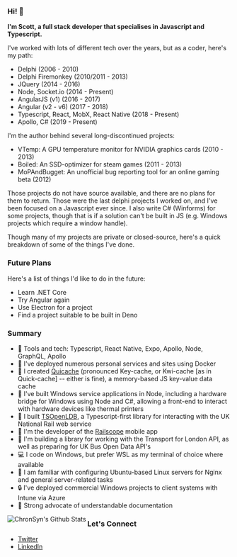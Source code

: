 ### Hi! :wave:

**I'm Scott, a full stack developer that specialises in Javascript and Typescript.**

I've worked with lots of different tech over the years, but as a coder, here's my path:

 - Delphi (2006 - 2010)
 - Delphi Firemonkey (2010/2011 - 2013)
 - JQuery (2014 - 2016)
 - Node, Socket.io (2014 - Present)
 - AngularJS (v1) (2016 - 2017)
 - Angular (v2 - v6) (2017 - 2018)
 - Typescript, React, MobX, React Native (2018 - Present)
 - Apollo, C# (2019 - Present)
 
I'm the author behind several long-discontinued projects:

 - VTemp: A GPU temperature monitor for NVIDIA graphics cards (2010 - 2013)
 - Boiled: An SSD-optimizer for steam games (2011 - 2013)
 - MoPAndBugget: An unofficial bug reporting tool for an online gaming beta (2012)
 
Those projects do not have source available, and there are no plans for them to return. Those were the last delphi projects I worked on, and I've been focused on a Javascript ever since. I also write C# (Winforms) for some projects, though that is if a solution can't be built in JS (e.g. Windows projects which require a window handle).

Though many of my projects are private or closed-source, here's a quick breakdown of some of the things I've done.

### Future Plans

Here's a list of things I'd like to do in the future:

 - Learn .NET Core
 - Try Angular again
 - Use Electron for a project
 - Find a project suitable to be built in Deno

### Summary
 - :page_facing_up: Tools and tech: Typescript, React Native, Expo, Apollo, Node, GraphQL, Apollo
 - :whale: I've deployed numerous personal services and sites using Docker
 - :card_index: I created [Quicache](https://github.com/ChronSyn/quiCache) (pronounced Key-cache, or Kwi-cache [as in Quick-cache] -- either is fine), a memory-based JS key-value data cache
 - :wrench: I've built Windows service applications in Node, including a hardware bridge for Windows using Node and C#, allowing a front-end to interact with hardware devices like thermal printers
 - :station: I built [TSOpenLDB](https://github.com/ChronSyn/TSOpenLDB), a Typescript-first library for interacting with the UK National Rail web service
 - :train2: I'm the developer of the [Railscope](https://play.google.com/store/apps/details?id=com.iocube.pantherV2) mobile app
 - :tram: I'm building a library for working with the Transport for London API, as well as preparing for UK Bus Open Data API's
 - :computer: I code on Windows, but prefer WSL as my terminal of choice where available
 - :penguin: I am familiar with configuring Ubuntu-based Linux servers for Nginx and general server-related tasks
 - :lock: I've deployed commercial Windows projects to client systems with Intune via Azure
 - :book: Strong advocate of understandable documentation

<img align="left" alt="ChronSyn's Github Stats" src="https://github-readme-stats.vercel.app/api?username=ChronSyn&show_icons=true&hide_border=true" />

### Let's Connect
 - [Twitter](https://twitter.com/ChronSyn)
 - [LinkedIn](https://www.linkedin.com/in/scottpritcharduk/)
